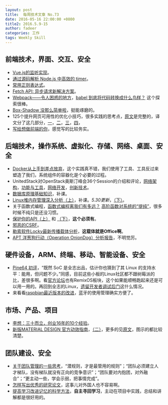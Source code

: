 ```yaml
---
layout: post
title:  每周技术文章 No.73
date: 2016-05-16 22:00:00 +0800
title2: 2016.5.9-15
author: fadeer
categories: 工作
tags: Weekly Skill
---
```


前端技术，界面、交互、安全
----
* [Vue.js的监听实现](https://segmentfault.com/a/1190000005082164)。
* [通过源码解析 Node.js 中高效的 timer](https://segmentfault.com/a/1190000005082085)。
* [常用正则表达式](http://www.uisdc.com/regular-expression-lifting-efficiency)。
* [Fetch API: 异步请求新解决方案](http://zhenhua-lee.github.io/http/fetch.html)。
* [Webpack——令人困惑的地方](https://github.com/chemdemo/chemdemo.github.io/issues/13)，[babel 到底将代码转换成什么鸟样？](https://github.com/lcxfs1991/blog/issues/9) 这个探索很棒。
* [Box-Shadow 没那么简单啦](https://segmentfault.com/a/1190000005094319)，挺能琢磨的。
* 125个提升网页可用性的优化小技巧，很多实践的思考点，[原文](http://www.nickkolenda.com/user-experience/?utm_source=designernews#ux-category1)是完整的，译文分了这几部分，[一](http://www.uisdc.com/125-website-usability-optimize-1)，[二](http://www.uisdc.com/125-website-usability-optimize-2)，[三](http://www.uisdc.com/125-website-usability-optimize-3)，[四](http://www.uisdc.com/125-website-usability-optimize-4)，
* [写给想做前端的你](https://segmentfault.com/a/1190000005085629)，感觉写的比较务实。

后端技术，操作系统、虚拟化、存储、网络、桌面、安全
----
* [Docker从上手到差点放弃](http://mp.weixin.qq.com/s?__biz=MzA4Nzg5Nzc5OA==&mid=2651659581&idx=1&sn=c5ca9f41d7d8e415b5ef961fee9fafac)，这个实践真不错，我们使用了工具、工具反过来塑造了我们，系统组件的容器化是个必要的过程。
* UnitedStack对OpenStack奥斯汀峰会36个Session的介绍和评论，[网络架构](https://www.ustack.com/news/austin-session-guides-01/)，[功能与工具](https://www.ustack.com/news/austin-session-guides-02/)，[网络开发](https://www.ustack.com/news/austin-session-guides-03/)，[创新技术](https://www.ustack.com/news/austin-session-guides-04/)。
* [数据库原理基础知识](http://blog.jobbole.com/100349/)，补课。
* [Linux堆内存管理深入分析（上）](http://jaq.alibaba.com/community/art/show?spm=a313e.7916642.0.0.kGQ3Do&articleid=315)，补课。*5.30更新*，[（下）](http://jaq.alibaba.com/community/art/show?spm=a313e.7916642.220000NaN1.4.486fs0&articleid=334)。
* 关于函数式编程，[函数式编程离我们有多远？](https://www.h5jun.com/post/functional-how-far.html) [高阶函数对系统的“提纯”](https://www.h5jun.com/post/higher-order-function-play-with-pure-function.html)，很多时候不纯只是还没习惯。
* [保护你的API（上）](http://icodeit.org/2016/05/about-session-and-security-api-1/) 和 [（下）](http://icodeit.org/2016/05/about-session-and-security-api-2/)，**这个必须有**。
* [邪恶的CSRF](http://drops.wooyun.org/web/15556)。
* [勒索软件Locky最新传播载体分析](http://drops.wooyun.org/news/15607)，**这载体就是Office啊**。
* [APT 洋葱狗行动（Operation OnionDog）分析报告](http://drops.wooyun.org/news/15658)，不明觉厉。

硬件设备，ARM、终端、移动、智能设备、安全
----
<!--preview-end-->
* [Pine64 初评](https://linuxtoy.org/archives/pine64-preview.html)，“既然 SoC 是全志出品，估计你也猜到了其 Linux 的支持水平：能用，但问题不少。”同感，目前这些小板的Linux社区都不跟树莓派的比，差很多啊。看[官方论坛](http://forum.pine64.org/)也有RemixOS板块，这个如果能顺畅跑起来还是可以用一用的。再回到全志的Linux，[遗留开发者调试后门](http://www.solidot.org/story?sid=48191)这什么情况。
* 来看看[raspbian最近版本的改进](https://www.raspberrypi.org/blog/another-update-raspbian/)，蓝牙的使用管理确实方便了。

市场、产品、项目
----
* [李想：三十而立，创业16年的10个经验](http://mp.weixin.qq.com/s?__biz=MzA5ODcyMTkxNg==&mid=208255965&idx=1&sn=352b795a034c882749671dc14fc370a7)。
* [新版MATERIAL DESIGN 官方动效指南](http://www.uisdc.com/material-motion-design-guideline)，[（二）](http://www.uisdc.com/material-motion-design-guideline-2)，更多的见[原文](https://www.google.com/design/spec/motion/material-motion.html)，图示的都比较清楚。

团队建设、安全
----
* [关于团队管理的一些思考](http://www.ikent.me/blog/5100)，“潜规则，才是最管用的规则”；“团队必须建立人才梯队，没有梯队就没有正向的竞争意识”；“团队要对内抱团，对外融合”；“更主动一些，学会示弱，把事情完成”。
* [怎样写出优秀的研究论文](http://whatbeg.com/2016/05/10/how2wtpaper.html)，这事儿对外国人也不容易啊。
* [提高学习改进记忆的科学方法](http://www.codeceo.com/article/way-to-improve-memory.html)，**自主寻回学习**，主动在项目中实践，总结和讲解都是很好用的。




